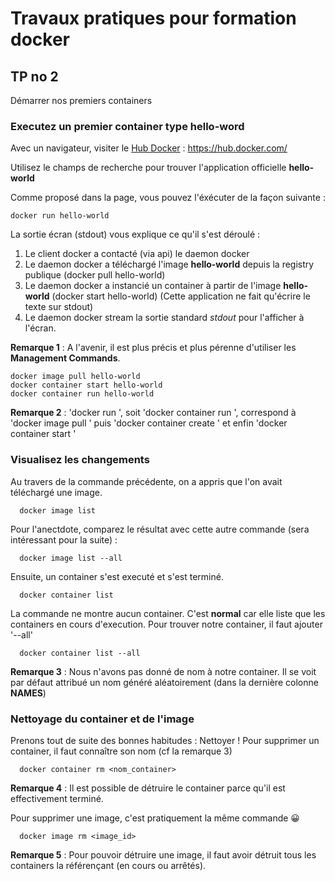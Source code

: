 # Travaux pratiques pour formation docker

## TP no 2
Démarrer nos premiers containers


### Executez un premier container type hello-word
Avec un navigateur, visiter le [Hub Docker](https://hub.docker.com/) : https://hub.docker.com/

Utilisez le champs de recherche pour trouver l'application officielle **hello-world**

Comme proposé dans la page, vous pouvez l'éxécuter de la façon suivante :

```
docker run hello-world
```


La sortie écran (stdout) vous explique ce qu'il s'est déroulé :
 1. Le client docker a contacté (via api) le daemon docker
 2. Le daemon docker a téléchargé l'image **hello-world** depuis la registry publique (docker pull hello-world)
 3. Le daemon docker a instancié un container à partir de l'image **hello-world** (docker start hello-world)
    (Cette application ne fait qu'écrire le texte sur stdout)
 4. Le daemon docker stream la sortie standard *stdout* pour l'afficher à l'écran.

**Remarque 1** : A l'avenir, il est plus précis et plus pérenne d'utiliser les **Management Commands**. 
```
docker image pull hello-world
docker container start hello-world
docker container run hello-world
```

**Remarque 2** : 'docker run <image>', soit 'docker container run <image>', correspond à 'docker image pull <image>' puis 'docker container create <image>' et enfin 'docker container start <image>'


### Visualisez les changements
Au travers de la commande précédente, on a appris que l'on avait téléchargé une image.
   ```
     docker image list
   ```

Pour l'anectdote, comparez le résultat avec cette autre commande (sera intéressant pour la suite) :
   ```
     docker image list --all
   ```
 
Ensuite, un container s'est executé et s'est terminé.
   ```
     docker container list
   ```

La commande ne montre aucun container. C'est **normal** car elle liste que les containers en cours d'execution. Pour trouver notre container, il faut ajouter '--all'
   ```
     docker container list --all
   ```

**Remarque 3** : Nous n'avons pas donné de nom à notre container. Il se voit par défaut attribué un nom généré aléatoirement (dans la dernière colonne **NAMES**)


### Nettoyage du container et de l'image
Prenons tout de suite des bonnes habitudes : Nettoyer !
Pour supprimer un container, il faut connaître son nom (cf la remarque 3)
   ```
     docker container rm <nom_container>
   ```
**Remarque 4** : Il est possible de détruire le container parce qu'il est effectivement terminé. 

Pour supprimer une image, c'est pratiquement la même commande  :grinning:
   ```
     docker image rm <image_id>
   ```
**Remarque 5** : Pour pouvoir détruire une image, il faut avoir détruit tous les containers la référençant (en cours ou arrêtés).

